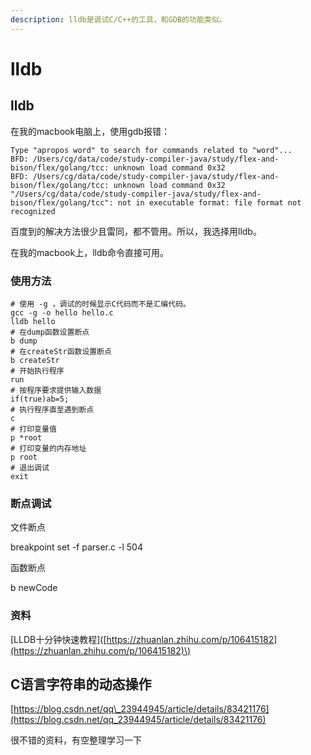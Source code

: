 ```yaml
---
description: lldb是调试C/C++的工具，和GDB的功能类似。
---
```


# lldb

## lldb

在我的macbook电脑上，使用gdb报错：

```text
Type "apropos word" to search for commands related to "word"...
BFD: /Users/cg/data/code/study-compiler-java/study/flex-and-bison/flex/golang/tcc: unknown load command 0x32
BFD: /Users/cg/data/code/study-compiler-java/study/flex-and-bison/flex/golang/tcc: unknown load command 0x32
"/Users/cg/data/code/study-compiler-java/study/flex-and-bison/flex/golang/tcc": not in executable format: file format not recognized
```

百度到的解决方法很少且雷同，都不管用。所以，我选择用lldb。

在我的macbook上，lldb命令直接可用。

### 使用方法

```text
# 使用 -g ，调试的时候显示C代码而不是汇编代码。
gcc -g -o hello hello.c
lldb hello
# 在dump函数设置断点
b dump
# 在createStr函数设置断点
b createStr
# 开始执行程序
run
# 按程序要求提供输入数据
if(true)ab=5;
# 执行程序直至遇到断点
c
# 打印变量值
p *root
# 打印变量的内存地址
p root
# 退出调试
exit
```

### 断点调试

文件断点

breakpoint set -f parser.c -l 504

函数断点

b newCode

### 资料

\[LLDB十分钟快速教程\]\([https://zhuanlan.zhihu.com/p/106415182](https://zhuanlan.zhihu.com/p/106415182)\)

## C语言字符串的动态操作

[https://blog.csdn.net/qq\_23944945/article/details/83421176](https://blog.csdn.net/qq_23944945/article/details/83421176)

很不错的资料，有空整理学习一下

